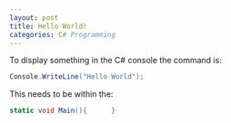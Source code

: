 ```yaml
---
layout: post
title: Hello World!
categories: C# Programming
---
```



To display something in the C# console the command is:

```csharp
Console.WriteLine("Hello World");
```

This needs to be within the: 
```csharp
static void Main(){      }
```
